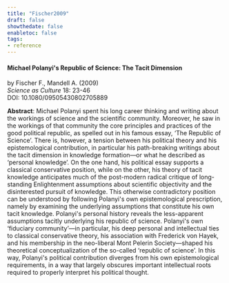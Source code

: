 ```yaml
---
title: "Fischer2009"
draft: false
showthedate: false
enabletoc: false
tags:
- reference
---
```


#### **Michael Polanyi's Republic of Science: The Tacit Dimension**     
by Fischer F., Mandell A. (2009)         
*Science as Culture* 18: 23-46       
DOI: 10.1080/09505430802705889     

**Abstract**:  Michael Polanyi spent his long career thinking and writing about the workings of science and the scientific community. Moreover, he saw in the workings of that community the core principles and practices of the good political republic, as spelled out in his famous essay, ‘The Republic of Science’. There is, however, a tension between his political theory and his epistemological contribution, in particular his path-breaking writings about the tacit dimension in knowledge formation—or what he described as ‘personal knowledge’. On the one hand, his political essay supports a classical conservative position, while on the other, his theory of tacit knowledge anticipates much of the post-modern radical critique of long-standing Enlightenment assumptions about scientific objectivity and the disinterested pursuit of knowledge. This otherwise contradictory position can be understood by following Polanyi's own epistemological prescription, namely by examining the underlying assumptions that constitute his own tacit knowledge. Polanyi's personal history reveals the less-apparent assumptions tacitly underlying his republic of science. Polanyi's own ‘fiduciary community’—in particular, his deep personal and intellectual ties to classical conservative theory, his association with Frederick von Hayek, and his membership in the neo-liberal Mont Pelerin Society—shaped his theoretical conceptualization of the so-called ‘republic of science’. In this way, Polanyi's political contribution diverges from his own epistemological requirements, in a way that largely obscures important intellectual roots required to properly interpret his political thought.

